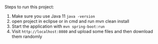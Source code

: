 Steps to run this project:

1. Make sure you use Java 11 `java -version`
2. open project in eclipse or in cmd and run mvn clean install
3. Start the application with `mvn spring-boot:run`
4. Visit `http://localhost:8080` and upload some files and then download them randomly
